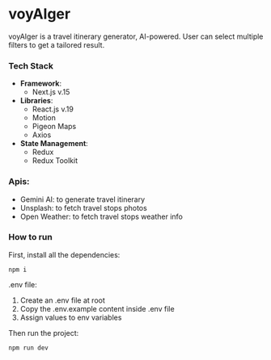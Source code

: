 # voyAIger


voyAIger is a travel itinerary generator, AI-powered.
User can select multiple filters to get a tailored result.

### Tech Stack

 - **Framework**: 
   - Next.js v.15
 - **Libraries**: 
   - React.js v.19
   - Motion
   - Pigeon Maps
   - Axios
 - **State Management**:
   - Redux
   - Redux Toolkit


### Apis:
  - Gemini AI: to generate travel itinerary
  - Unsplash: to fetch travel stops photos
  - Open Weather: to fetch travel stops weather info


### How to run

First, install all the dependencies:

  

    npm i

  

.env file:

1. Create an .env file at root
2. Copy the .env.example content inside .env file
3. Assign values to env variables

Then run the project:

  

    npm run dev
